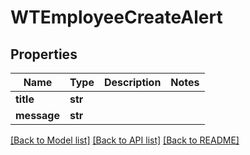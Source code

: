 # WTEmployeeCreateAlert


## Properties
Name | Type | Description | Notes
------------ | ------------- | ------------- | -------------
**title** | **str** |  | 
**message** | **str** |  | 

[[Back to Model list]](../README.md#documentation-for-models) [[Back to API list]](../README.md#documentation-for-api-endpoints) [[Back to README]](../README.md)


